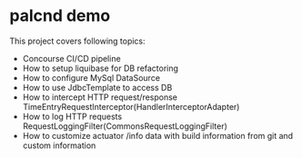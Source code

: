 # palcnd demo

This project covers following topics:
- Concourse CI/CD pipeline
- How to setup liquibase for DB refactoring
- How to configure MySql DataSource
- How to use JdbcTemplate to access DB
- How to intercept HTTP request/response TimeEntryRequestInterceptor(HandlerInterceptorAdapter)
- How to log HTTP requests RequestLoggingFilter(CommonsRequestLoggingFilter)
- How to customize actuator /info data with build information from git and custom information



